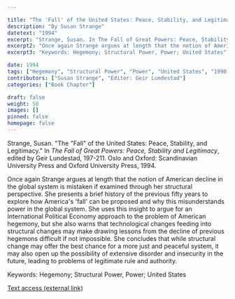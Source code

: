 ```yaml
---

title: "The 'Fall' of the United States: Peace, Stability, and Legitimacy"
description: "By Susan Strange"
datetext: "1994"
excerpt: "Strange, Susan. In The Fall of Great Powers: Peace, Stability and Legitimacy, edited by Geir Lundestad, 197-211. Oslo and Oxford: Scandinavian University Press and Oxford University Press, 1994."
excerpt2: "Once again Strange argues at length that the notion of American decline in the global system is mistaken if examined through her structural perspective. She presents a brief history of the previous fifty years to explore how America's 'fall' can be proposed and why this misunderstands power in the global system. She uses this insight to argue for an International Political Economy approach to the problem of American hegemony, but she also warns that technological changes feeding into structural changes may make drawing lessons from the decline of previous hegemons difficult if not impossible. She concludes that while structural change may offer the best chance for a more just and peaceful system, it may also open up the possibility of extensive disorder and insecurity in the future, leading to problems of legitimate rule and authority."
excerpt3: "Keywords: Hegemony; Structural Power, Power; United States"

date: 1994	
tags: ["Hegemony", "Structural Power", "Power", "United States", "1990's"]
contributors: ["Susan Strange", "Editor: Geir Lundestad"]
categories: ["Book Chapter"]

draft: false
weight: 50
images: []
pinned: false
homepage: false
---
```


Strange, Susan. "The "Fall" of the United States: Peace, Stability, and Legitimacy." In *The Fall of Great Powers: Peace, Stability and Legitimacy*, edited by Geir Lundestad, 197-211. Oslo and Oxford: Scandinavian University Press and Oxford University Press, 1994.

Once again Strange argues at length that the notion of American decline in the global system is mistaken if examined through her structural perspective. She presents a brief history of the previous fifty years to explore how America's 'fall' can be proposed and why this misunderstands power in the global system. She uses this insight to argue for an International Political Economy approach to the problem of American hegemony, but she also warns that technological changes feeding into structural changes may make drawing lessons from the decline of previous hegemons difficult if not impossible. She concludes that while structural change may offer the best chance for a more just and peaceful system, it may also open up the possibility of extensive disorder and insecurity in the future, leading to problems of legitimate rule and authority.

Keywords: Hegemony; Structural Power, Power; United States

[Text access (external link)](https://www.worldcat.org/title/31278267)
